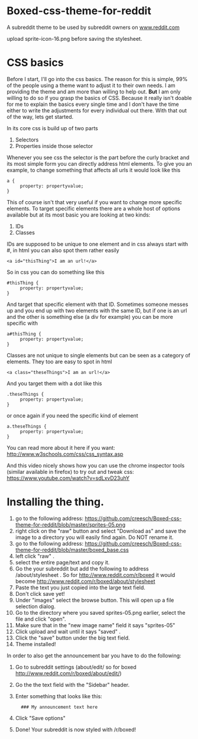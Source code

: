 Boxed-css-theme-for-reddit
==========================

A subreddit theme to be used by subreddit owners on www.reddit.com 

upload sprite-icon-16.png before saving the stylesheet.



# CSS basics
Before I start, I'll go into the css basics. The reason for this is simple, 99% of the people using a theme want to adjust it to their own needs. I am providing the theme and am more than willing to help out. **But** I am only willing to do so if you grasp the basics of CSS. Because it really isn't doable for me to explain the basics every single time and I don't have the time either to write the adjustments for every individual out there. With that out of the way, lets get started. 

In its core css is build up of two parts 

1. Selectors 
2. Properties inside those selector 

Whenever you see css the selector is the part before the curly bracket and its most simple form you can directly address html elements. To give you an example, to change something that affects all urls it would look like this 

    a {
         property: propertyvalue;
    }

This of course isn't that very useful if you want to change more specific elements. To target specific elements there are a whole host of options available but at its most basic you are looking at two kinds: 

1. IDs 
2. Classes  

IDs are supposed to be unique to one element and in css always start with #, in html you can also spot them rather easily 

    <a id="thisThing">I am an url!</a>

So in css you can do something like this 

    #thisThing {
         property: propertyvalue;
    }

And target that specific element with that ID. Sometimes someone messes up and you end up with two elements with the same ID, but if one is an url and the other is something else (a div for example) you can be more specific with 

    a#thisThing {
         property: propertyvalue;
    }

Classes are not unique to single elements but can be seen as a category of elements. They too are easy to spot in html

    <a class="theseThings">I am an url!</a>

And you target them with a dot like this 

    .theseThings {
         property: propertyvalue;
    }

or once again if you need the specific kind of element 

    a.theseThings {
         property: propertyvalue;
    }

You can read more about it here if you want: http://www.w3schools.com/css/css_syntax.asp 

And this video nicely shows how you can use the chrome inspector tools (similar available in firefox) to try out and tweak css: 
https://www.youtube.com/watch?v=sdLxvD23uhY


# Installing the thing. 

1. go to the following address: https://github.com/creesch/Boxed-css-theme-for-reddit/blob/master/sprites-05.png
2. right click on the "raw" button and select "Download as" and save the image to a directory you will easily find again. Do NOT rename it. 
3. go to the following address: 
https://github.com/creesch/Boxed-css-theme-for-reddit/blob/master/boxed_base.css 
4. left click "raw" .
5. select the entire page/text and copy it. 
6. Go the your subreddit but add the following to address /about/stylesheet . So for http://www.reddit.com/r/boxed it would become http://www.reddit.com/r/boxed/about/stylesheet
7. Paste the text you just copied into the large text field. 
8. Don't click save yet! 
9. Under "images" select the browse button. This will open up a file selection dialog. 
10. Go to the directory where you saved sprites-05.png earlier, select the file and click "open". 
11. Make sure that in the "new image name" field it says "sprites-05" 
12. Click upload and wait until it says "saved" .
13. Click the "save" button under the big text field. 
14. Theme installed! 

In order to also get the announcement bar you have to do the following: 

1. Go to subreddit settings (about/edit/ so for boxed http://www.reddit.com/r/boxed/about/edit/)
2. Go the the text field with the "Sidebar" header. 
3. Enter something that looks like this: 

         ### My announcement text here 
4. Click "Save options" 
5. Done! Your subreddit is now styled with /r/boxed! 


